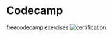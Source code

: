 # Codecamp
freecodecamp exercises
![certification](https://user-images.githubusercontent.com/61808956/218286229-66263ad2-49dc-456b-bae1-7aeb5829373b.png)
